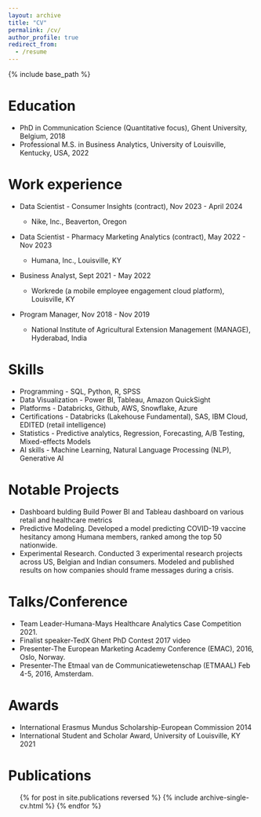 ```yaml
---
layout: archive
title: "CV"
permalink: /cv/
author_profile: true
redirect_from:
  - /resume
---
```


{% include base_path %}

Education
======
* PhD in Communication Science (Quantitative focus), Ghent University, Belgium, 2018
* Professional M.S. in Business Analytics, University of Louisville, Kentucky, USA, 2022

Work experience
======
* Data Scientist - Consumer Insights (contract), Nov 2023 - April 2024
  * Nike, Inc., Beaverton, Oregon

* Data Scientist - Pharmacy Marketing Analytics (contract), May 2022 - Nov 2023
  * Humana, Inc., Louisville, KY

* Business Analyst, Sept 2021 - May 2022
  * Workrede (a mobile employee engagement cloud platform), Louisville, KY

* Program Manager, Nov 2018 - Nov 2019
  * National Institute of Agricultural Extension Management (MANAGE), Hyderabad, India

Skills
======
* Programming - SQL, Python, R, SPSS
* Data Visualization - Power BI, Tableau, Amazon QuickSight
* Platforms - Databricks, Github, AWS, Snowflake, Azure
* Certifications - Databricks (Lakehouse Fundamental), SAS, IBM Cloud, EDITED (retail intelligence)
* Statistics - Predictive analytics, Regression, Forecasting, A/B Testing, Mixed-effects Models
* AI skills - Machine Learning, Natural Language Processing (NLP), Generative AI

Notable Projects
======
* Dashboard bulding Build Power BI and Tableau dashboard on various retail and healthcare metrics
* Predictive Modeling. Developed a model predicting COVID-19 vaccine hesitancy among Humana members, ranked among the top 50 nationwide.
* Experimental Research. Conducted 3 experimental research projects across US, Belgian and Indian consumers. Modeled and published results on how companies should frame messages during a crisis.

Talks/Conference 
======
* Team Leader-Humana-Mays Healthcare Analytics Case Competition 2021.
* Finalist speaker-TedX Ghent PhD Contest 2017 video
* Presenter-The European Marketing Academy Conference (EMAC), 2016, Oslo, Norway.
* Presenter-The Etmaal van de Communicatiewetenschap (ETMAAL) Feb 4-5, 2016, Amsterdam.

Awards
======
* International Erasmus Mundus Scholarship-European Commission 2014
* International Student and Scholar Award, University of Louisville, KY 2021

Publications
======
  <ul>{% for post in site.publications reversed %}
    {% include archive-single-cv.html %}
  {% endfor %}</ul>
